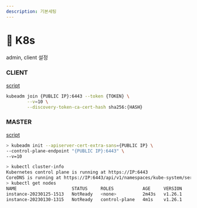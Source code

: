 ```yaml
---
description: 기본세팅
---
```


# 🔩 K8s

admin, client 설정&#x20;

### CLIENT

[script](https://github.com/Junnyjun/infra-base/blob/master/default/kube\_client\_installer.sh)

```bash
kubeadm join {PUBLIC IP}:6443 --token {TOKEN} \
        --v=10 \
        --discovery-token-ca-cert-hash sha256:{HASH}
```

### MASTER

[script](https://github.com/Junnyjun/infra-base/blob/master/default/kube\_admin\_installer.sh)

```bash
> kubeadm init --apiserver-cert-extra-sans={PUBLIC IP} \
--control-plane-endpoint "{PUBLIC IP}:6443" \
--v=10 
```

```bash
> kubectl cluster-info
Kubernetes control plane is running at https://IP:6443
CoreDNS is running at https://IP:6443/api/v1/namespaces/kube-system/services/kube-dns:dns/proxy
> kubectl get nodes
NAME                     STATUS     ROLES           AGE     VERSION
instance-20230125-1513   NotReady   <none>          2m43s   v1.26.1
instance-20230130-1315   NotReady   control-plane   4m1s    v1.26.1

```
